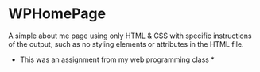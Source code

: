 # WPHomePage
A simple about me page using only HTML & CSS with specific instructions of the output, 
such as no styling elements or attributes in the HTML file. 

* This was an assignment from my web programming class *

